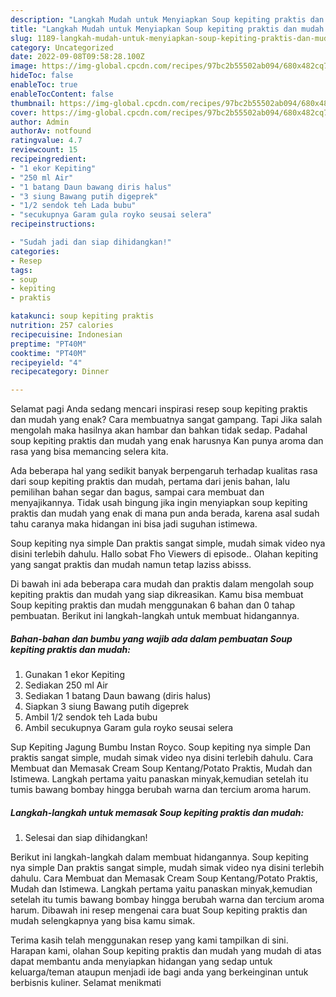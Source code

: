 ```yaml
---
description: "Langkah Mudah untuk Menyiapkan Soup kepiting praktis dan mudah Anti Gagal"
title: "Langkah Mudah untuk Menyiapkan Soup kepiting praktis dan mudah Anti Gagal"
slug: 1189-langkah-mudah-untuk-menyiapkan-soup-kepiting-praktis-dan-mudah-anti-gagal
category: Uncategorized
date: 2022-09-08T09:58:28.100Z
image: https://img-global.cpcdn.com/recipes/97bc2b55502ab094/680x482cq70/soup-kepiting-praktis-dan-mudah-foto-resep-utama.jpg
hideToc: false
enableToc: true
enableTocContent: false
thumbnail: https://img-global.cpcdn.com/recipes/97bc2b55502ab094/680x482cq70/soup-kepiting-praktis-dan-mudah-foto-resep-utama.jpg
cover: https://img-global.cpcdn.com/recipes/97bc2b55502ab094/680x482cq70/soup-kepiting-praktis-dan-mudah-foto-resep-utama.jpg
author: Admin
authorAv: notfound
ratingvalue: 4.7
reviewcount: 15
recipeingredient:
- "1 ekor Kepiting"
- "250 ml Air"
- "1 batang Daun bawang diris halus"
- "3 siung Bawang putih digeprek"
- "1/2 sendok teh Lada bubu"
- "secukupnya Garam gula royko seusai selera"
recipeinstructions:

- "Sudah jadi dan siap dihidangkan!"
categories:
- Resep
tags:
- soup
- kepiting
- praktis

katakunci: soup kepiting praktis 
nutrition: 257 calories
recipecuisine: Indonesian
preptime: "PT40M"
cooktime: "PT40M"
recipeyield: "4"
recipecategory: Dinner

---
```



Selamat pagi Anda sedang mencari inspirasi resep soup kepiting praktis dan mudah yang enak? Cara membuatnya sangat gampang. Tapi Jika salah mengolah maka hasilnya akan hambar dan bahkan tidak sedap. Padahal soup kepiting praktis dan mudah yang enak harusnya Kan punya aroma dan rasa yang bisa memancing selera kita.


Ada beberapa hal yang sedikit banyak berpengaruh terhadap kualitas rasa dari soup kepiting praktis dan mudah, pertama dari jenis bahan, lalu pemilihan bahan segar dan bagus, sampai cara membuat dan menyajikannya. Tidak usah bingung jika ingin menyiapkan soup kepiting praktis dan mudah yang enak di mana pun anda berada, karena asal sudah tahu caranya maka hidangan ini bisa jadi suguhan istimewa.

Soup kepiting nya simple Dan praktis sangat simple, mudah simak video nya disini terlebih dahulu. Hallo sobat Fho Viewers di episode.. Olahan kepiting yang sangat praktis dan mudah namun tetap laziss abisss.


Di bawah ini ada beberapa cara mudah dan praktis dalam mengolah soup kepiting praktis dan mudah yang siap dikreasikan. Kamu bisa membuat Soup kepiting praktis dan mudah menggunakan 6 bahan dan 0 tahap pembuatan. Berikut ini langkah-langkah untuk membuat hidangannya.

<!--inarticleads1-->

##### Bahan-bahan dan bumbu yang wajib ada dalam pembuatan Soup kepiting praktis dan mudah:

1. Gunakan 1 ekor Kepiting
1. Sediakan 250 ml Air
1. Sediakan 1 batang Daun bawang (diris halus)
1. Siapkan 3 siung Bawang putih digeprek
1. Ambil 1/2 sendok teh Lada bubu
1. Ambil secukupnya Garam gula royko seusai selera


Sup Kepiting Jagung Bumbu Instan Royco. Soup kepiting nya simple Dan praktis sangat simple, mudah simak video nya disini terlebih dahulu. Cara Membuat dan Memasak Cream Soup Kentang/Potato Praktis, Mudah dan Istimewa. Langkah pertama yaitu panaskan minyak,kemudian setelah itu tumis bawang bombay hingga berubah warna dan tercium aroma harum. 

<!--inarticleads2-->

##### Langkah-langkah untuk memasak Soup kepiting praktis dan mudah:


1. Selesai dan siap dihidangkan!

Berikut ini langkah-langkah dalam membuat hidangannya. Soup kepiting nya simple Dan praktis sangat simple, mudah simak video nya disini terlebih dahulu. Cara Membuat dan Memasak Cream Soup Kentang/Potato Praktis, Mudah dan Istimewa. Langkah pertama yaitu panaskan minyak,kemudian setelah itu tumis bawang bombay hingga berubah warna dan tercium aroma harum. Dibawah ini resep mengenai cara buat Soup kepiting praktis dan mudah selengkapnya yang bisa kamu simak. 

Terima kasih telah menggunakan resep yang kami tampilkan di sini. Harapan kami, olahan Soup kepiting praktis dan mudah yang mudah di atas dapat membantu anda menyiapkan hidangan yang sedap untuk keluarga/teman ataupun menjadi ide bagi anda yang berkeinginan untuk berbisnis kuliner. Selamat menikmati
